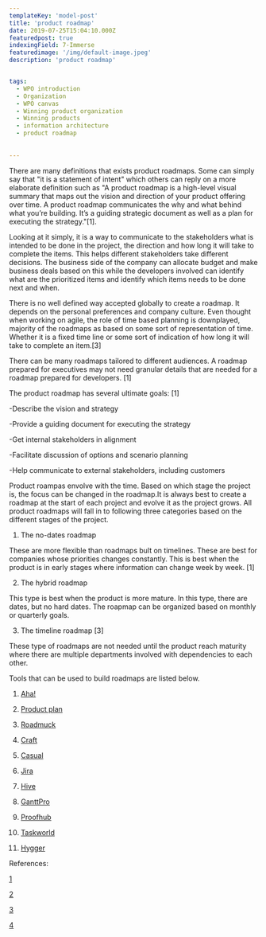 ```yaml
---
templateKey: 'model-post'
title: 'product roadmap'
date: 2019-07-25T15:04:10.000Z
featuredpost: true
indexingField: 7-Immerse
featuredimage: '/img/default-image.jpeg'
description: 'product roadmap'


tags:
  - WPO introduction
  - Organization
  - WPO canvas
  - Winning product organization
  - Winning products
  - information architecture
  - product roadmap
  
  
---
```


There are many definitions that exists product roadmaps. Some can simply say that "it is a statement of intent" which others can reply on a more elaborate definition such as "A product roadmap is a high-level visual summary that maps out the vision and direction of your product offering over time. A product roadmap communicates the why and what behind what you’re building. It’s a guiding strategic document as well as a plan for executing the strategy."[1].

Looking at it simply, it is a way to communicate to the stakeholders what is intended to be done in the project, the direction and how long it will take to complete the items. This helps different stakeholders take different decisions. The business side of the company can allocate budget and make business deals based on this while the developers involved can identify what are the prioritized items and identify which items needs to be done next and when.



There is no well defined way accepted globally to create a roadmap. It depends on the personal preferences and company culture. Even thought when working on agile, the role of time based planning is downplayed, majority of the roadmaps as based on some sort of representation of time. Whether it is a fixed time line or some sort of indication of how long it will take to complete an item.[3] 



There can be many roadmaps tailored to different audiences. A roadmap prepared for executives may not need granular details that are needed for a roadmap prepared for developers. [1]



The product roadmap has several ultimate goals: [1]

-Describe the vision and strategy

-Provide a guiding document for executing the strategy

-Get internal stakeholders in alignment

-Facilitate discussion of options and scenario planning

-Help communicate to external stakeholders, including customers







Product roampas envolve with the time. Based on which stage the project is, the focus can be changed in the roadmap.It is always best to create a roadmap at the start of each project and evolve it as the project grows. All product roadmaps will fall in to following three categories based on the different stages of the project.

1. The no-dates roadmap

These are more flexible than roadmaps bult on timelines. These are best for companies whose priorities changes constantly. This is best when the product is in early stages where information can change week by week. [1]



2. The hybrid roadmap

This type is best when the product is more mature. In this type, there are dates, but no hard dates. The roapmap can be organized based on monthly or quarterly goals.



3. The timeline roadmap [3]

These type of roadmaps are not needed until the product reach maturity where there are multiple departments involved with dependencies to each other.



Tools that can be used to build roadmaps are listed below.

1. [Aha!](https://www.aha.io/)

2. [Product plan](https://www.productplan.com/)

3. [Roadmuck](https://roadmunk.com/)

4. [Craft](https://craft.io/)

5. [Casual](https://casual.pm/)

6. [Jira](https://confluence.atlassian.com/jirasoftwarecloud/roadmap-957979308.html)

7. [Hive](https://hive.grsm.io/DanikFedirko)

8. [GanttPro](https://ganttpro.com/)

9. [Proofhub](https://www.proofhub.com/features/gantt-chart-software)

10. [Taskworld](https://www.taskworld.com/)

11. [Hygger](https://hygger.io/?utm_source=habrahabr%20article&utm_medium=link&utm_campaign=roadmaps)





References:

[1](https://www.productplan.com/what-is-a-product-roadmap/)

[2](https://www.romanpichler.com/blog/10-tips-creating-agile-product-roadmap/)

[3](https://roadmunk.com/guides/how-to-create-a-product-roadmap/)

[4](https://www.romanpichler.com/blog/10-tips-creating-agile-product-roadmap/)